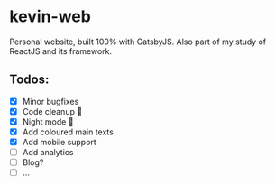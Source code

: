 # kevin-web

Personal website, built 100% with GatsbyJS.
Also part of my study of ReactJS and its framework.

## Todos:

 - [x] Minor bugfixes
 - [x] Code cleanup 🧼
 - [x] Night mode 🌙
 - [x] Add coloured main texts
 - [x] Add mobile support
 - [ ] Add analytics
 - [ ] Blog?
 - [ ] ...
